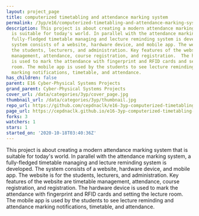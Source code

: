 ```yaml
---
layout: project_page
title: computerized timetabling and attendance marking system
permalink: /3yp/e16/computerized-timetabling-and-attendance-marking-system/
description: This project is about creating a modern attendance marking system that
  is suitable for today's world. In parallel with the attendance marking system, a
  fully-fledged timetable managing and lecture reminding system is developed. The
  system consists of a website, hardware device, and mobile app. The website is for
  the students, lecturers, and administration. Key features of the website are timetable
  management, attendance, course registration, and registration.  The hardware device
  is used to mark the attendance with fingerprint and RFID cards and setting the lecture
  room. The mobile app is used by the students to see lecture reminding and attendance
  marking notifications, timetable, and attendance.
has_children: false
parent: E16 Cyber-Physical Systems Projects
grand_parent: Cyber-Physical Systems Projects
cover_url: /data/categories/3yp/cover_page.jpg
thumbnail_url: /data/categories/3yp/thumbnail.jpg
repo_url: https://github.com/cepdnaclk/e16-3yp-computerized-timetabling-and-attendance-marking-system
page_url: https://cepdnaclk.github.io/e16-3yp-computerized-timetabling-and-attendance-marking-system
forks: 3
watchers: 1
stars: 1
started_on: '2020-10-18T03:40:36Z'
---
```


This project is about creating a modern attendance marking system that is suitable for today's world. In parallel with the attendance marking system, a fully-fledged timetable managing and lecture reminding system is developed. The system consists of a website, hardware device, and mobile app. The website is for the students, lecturers, and administration. Key features of the website are timetable management, attendance, course registration, and registration.  The hardware device is used to mark the attendance with fingerprint and RFID cards and setting the lecture room. The mobile app is used by the students to see lecture reminding and attendance marking notifications, timetable, and attendance.